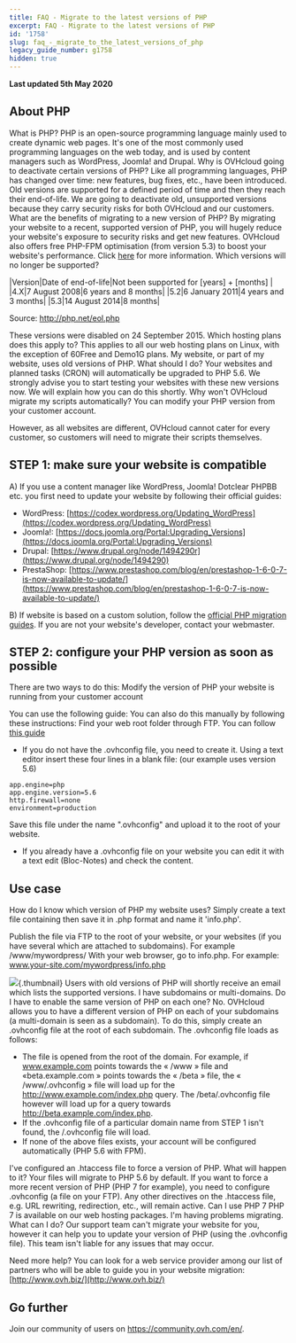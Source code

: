 ```yaml
---
title: FAQ - Migrate to the latest versions of PHP
excerpt: FAQ - Migrate to the latest versions of PHP
id: '1758'
slug: faq_-_migrate_to_the_latest_versions_of_php
legacy_guide_number: g1758
hidden: true
---
```


**Last updated 5th May 2020**

## About PHP

What is PHP?
PHP is an open-source programming language mainly used to create dynamic web pages.
It's one of the most commonly used programming languages on the web today, and is used by content managers such as WordPress, Joomla! and Drupal.
Why is OVHcloud going to deactivate certain versions of PHP?
Like all programming languages, PHP has changed over time: new features, bug fixes, etc., have been introduced. Old versions are supported for a defined period of time and then they reach their end-of-life. We are going to deactivate old, unsupported versions because they carry security risks for both OVHcloud and our customers.
What are the benefits of migrating to a new version of PHP?
By migrating your website to a recent, supported version of PHP, you will hugely reduce your website's exposure to security risks and get new features.
OVHcloud also offers free PHP-FPM optimisation (from version 5.3) to boost your website's performance. Click [here](../enable_php_optimisation_with_ovh_web_hosting/) for more information.
Which versions will no longer be supported?

|Version|Date of end-of-life|Not been supported for [years] + [months] |
|4.X|7 August 2008|6 years and 8 months|
|5.2|6 January 2011|4 years and 3 months|
|5.3|14 August 2014|8 months|


Source: http://php.net/eol.php

These versions were disabled on 24 September 2015.
Which hosting plans does this apply to?
This applies to all our web hosting plans on Linux, with the exception of 60Free and Demo1G plans.
My website, or part of my website, uses old versions of PHP. What should I do?
Your websites and planned tasks (CRON) will automatically be upgraded to PHP 5.6.
We strongly advise you to start testing your websites with these new versions now. We will explain how you can do this shortly.
Why won't OVHcloud migrate my scripts automatically?
You can modify your PHP version from your customer account. 

However, as all websites are different, OVHcloud cannot cater for every customer, so customers will need to migrate their scripts themselves.


## STEP 1: make sure your website is compatible
A) If you use a content manager like WordPress, Joomla! Dotclear PHPBB etc. you first need to update your website by following their official guides:

- WordPress: [https://codex.wordpress.org/Updating_WordPress](https://codex.wordpress.org/Updating_WordPress)
- Joomla!: [https://docs.joomla.org/Portal:Upgrading_Versions](https://docs.joomla.org/Portal:Upgrading_Versions)
- Drupal: [https://www.drupal.org/node/1494290r](https://www.drupal.org/node/1494290)
- PrestaShop: [https://www.prestashop.com/blog/en/prestashop-1-6-0-7-is-now-available-to-update/](https://www.prestashop.com/blog/en/prestashop-1-6-0-7-is-now-available-to-update/)


B) If website is based on a custom solution, follow the [official PHP migration guides](http://php.net/manual/en/appendices.php).
If you are not your website's developer, contact your webmaster.


## STEP 2: configure your PHP version as soon as possible
There are two ways to do this:
Modify the version of PHP your website is running from your customer account

You can use the following guide:
[]({legacy}1999)
You can also do this manually by following these instructions:
Find your web root folder through FTP. You can follow [this guide](../web_hosting_filezilla_user_guide/)


- If you do not have the .ovhconfig file, you need to create it. Using a text editor insert these four lines in a blank file: (our example uses version 5.6)


```
app.engine=php
app.engine.version=5.6
http.firewall=none
environment=production
```

Save this file under the name ".ovhconfig" and upload it to the root of your website.  


- If you already have a .ovhconfig file on your website you can edit it with a text edit (Bloc-Notes) and check the content. 


## Use case
How do I know which version of PHP my website uses?
Simply create a text file containing <?php phpinfo(); ?> then save it in .php format and name it 'info.php'.

Publish the file via FTP to the root of your website, or your websites (if you have several which are attached to subdomains). For example /www/mywordpress/
With your web browser, go to info.php. For example: www.your-site.com/mywordpress/info.php

![](images/img_2601.jpg){.thumbnail}
Users with old versions of PHP will shortly receive an email which lists the supported versions.
I have subdomains or multi-domains. Do I have to enable the same version of PHP on each one?
No. OVHcloud allows you to have a different version of PHP on each of your subdomains (a multi-domain is seen as a subdomain).
To do this, simply create an .ovhconfig file at the root of each subdomain. The .ovhconfig file loads as follows:


- The file is opened from the root of the domain. For example, if www.example.com points towards the « /www » file and «beta.example.com » points towards the « /beta » file, the « /www/.ovhconfig » file will load up for the http://www.example.com/index.php query. The /beta/.ovhconfig file however will load up for a query towards http://beta.example.com/index.php.
- If the .ovhconfig file of a particular domain name from STEP 1 isn't found, the /.ovhconfig file will load.
- If none of the above files exists, your account will be configured automatically (PHP 5.6 with FPM).


I've configured an .htaccess file to force a version of PHP. What will happen to it?
Your files will migrate to PHP 5.6 by default. If you want to force a more recent version of PHP (PHP 7 for example), you need to configure .ovhconfig (a file on your FTP).
Any other directives on the .htaccess file, e.g. URL rewriting, redirection, etc., will remain active.
 Can I use PHP 7
PHP 7 is available on our web hosting packages.
I'm having problems migrating. What can I do?
Our support team can't migrate your website for you, however it can help you to update your version of PHP (using the .ovhconfig file). This team isn't liable for any issues that may occur.

Need more help? You can look for a web service provider among our list of partners who will be able to guide you in your website migration: [http://www.ovh.biz/](http://www.ovh.biz/)

## Go further

Join our community of users on <https://community.ovh.com/en/>.
